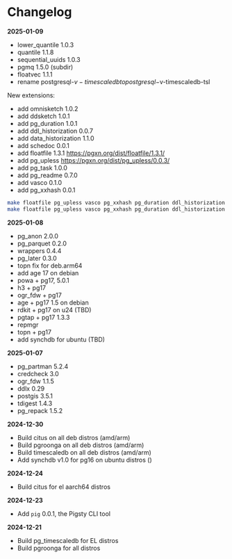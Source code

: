 # Changelog

**2025-01-09**

- lower_quantile 1.0.3
- quantile 1.1.8
- sequential_uuids 1.0.3
- pgmq 1.5.0 (subdir)
- floatvec 1.1.1
- rename postgresql-$v-timescaledb to postgresql-$v-timescaledb-tsl

New extensions:

- add omnisketch 1.0.2
- add ddsketch 1.0.1
- add pg_duration 1.0.1
- add ddl_historization 0.0.7
- add data_historization 1.1.0
- add schedoc 0.0.1
- add floatfile 1.3.1 https://pgxn.org/dist/floatfile/1.3.1/
- add pg_upless https://pgxn.org/dist/pg_upless/0.0.3/
- add pg_task 1.0.0
- add pg_readme 0.7.0
- add vasco 0.1.0
- add pg_xxhash 0.0.1

```bash
make floatfile pg_upless vasco pg_xxhash pg_duration ddl_historization data_historization pg_schedoc lower_quantile quantile ddsketch omnisketch sequential_uuids pgmq floatvec pg_timeseries timescaledb #pg_task pg_readme
make floatfile pg_upless vasco pg_xxhash pg_duration ddl_historization data_historization pg_schedoc
```

**2025-01-08**

- pg_anon 2.0.0 
- pg_parquet 0.2.0 
- wrappers 0.4.4 
- pg_later 0.3.0 
- topn fix for deb.arm64
- add age 17 on debian
- powa + pg17, 5.0.1
- h3 + pg17
- ogr_fdw + pg17
- age + pg17 1.5 on debian
- rdkit + pg17 on u24 (TBD)
- pgtap + pg17 1.3.3
- repmgr
- topn + pg17
- add synchdb for ubuntu (TBD)


**2025-01-07**

- pg_partman 5.2.4
- credcheck 3.0
- ogr_fdw 1.1.5
- ddlx 0.29
- postgis 3.5.1
- tdigest 1.4.3
- pg_repack 1.5.2


**2024-12-30**

- Build citus on all deb distros (amd/arm)
- Build pgroonga on all deb distros (amd/arm)
- Build timescaledb on all deb distros (amd/arm)
- Add synchdb v1.0 for pg16 on ubuntu distros ()

**2024-12-24**

- Build citus for el aarch64 distros

**2024-12-23**

- Add `pig` 0.0.1, the Pigsty CLI tool

**2024-12-21**

- Build pg_timescaledb for EL distros
- Build pgroonga for all distros